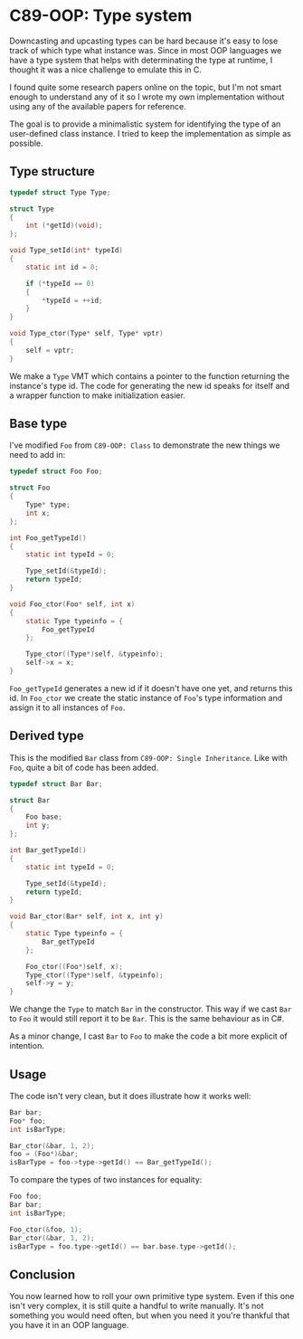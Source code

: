 # C89-OOP: Type system

Downcasting and upcasting types can be hard because it's easy to lose track of
which type what instance was. Since in most OOP languages we have a type system
that helps with determinating the type at runtime, I thought it was a nice
challenge to emulate this in C.

I found quite some research papers online on the topic, but I'm not smart
enough to understand any of it so I wrote my own implementation without using
any of the available papers for reference.

The goal is to provide a minimalistic system for identifying the type of an
user-defined class instance. I tried to keep the implementation as simple as
possible.

## Type structure

```c
typedef struct Type Type;

struct Type
{
    int (*getId)(void);
};

void Type_setId(int* typeId)
{
    static int id = 0;

    if (*typeId == 0)
    {
        *typeId = ++id;
    }
}

void Type_ctor(Type* self, Type* vptr)
{
    self = vptr;
}
```

We make a `Type` VMT which contains a pointer to the function returning the
instance's type id. The code for generating the new id speaks for itself and a
wrapper function to make initialization easier.

## Base type

I've modified `Foo` from `C89-OOP: Class` to demonstrate the new things we need
to add in:

```c
typedef struct Foo Foo;

struct Foo
{
    Type* type;
    int x;
};

int Foo_getTypeId()
{
    static int typeId = 0;

    Type_setId(&typeId);
    return typeId;
}

void Foo_ctor(Foo* self, int x)
{
    static Type typeinfo = {
        Foo_getTypeId
    };

    Type_ctor((Type*)self, &typeinfo);
    self->x = x;
}
```

`Foo_getTypeId` generates a new id if it doesn't have one yet, and returns this
id. In `Foo_ctor` we create the static instance of `Foo`'s type information and
assign it to all instances of `Foo`.

## Derived type

This is the modified `Bar` class from `C89-OOP: Single Inheritance`. Like with
`Foo`, quite a bit of code has been added.

```c
typedef struct Bar Bar;

struct Bar
{
    Foo base;
    int y;
};

int Bar_getTypeId()
{
    static int typeId = 0;

    Type_setId(&typeId);
    return typeId;
}

void Bar_ctor(Bar* self, int x, int y)
{
    static Type typeinfo = {
        Bar_getTypeId
    };

    Foo_ctor((Foo*)self, x);
    Type_ctor((Type*)self, &typeinfo);
    self->y = y;
}
```

We change the `Type` to match `Bar` in the constructor. This way if we cast
`Bar` to `Foo` it would still report it to be `Bar`. This is the same
behaviour as in C#.

As a minor change, I cast `Bar` to `Foo` to make the code a bit more explicit
of intention.

## Usage

The code isn't very clean, but it does illustrate how it works well:

```c
Bar bar;
Foo* foo;
int isBarType;

Bar_ctor(&bar, 1, 2);
foo = (Foo*)&bar;
isBarType = foo->type->getId() == Bar_getTypeId();
```

To compare the types of two instances for equality:

```c
Foo foo;
Bar bar;
int isBarType;

Foo_ctor(&foo, 1);
Bar_ctor(&bar, 1, 2);
isBarType = foo.type->getId() == bar.base.type->getId();
```

## Conclusion

You now learned how to roll your own primitive type system. Even if this one
isn't very complex, it is still quite a handful to write manually. It's not
something you would need often, but when you need it you're thankful that you
have it in an OOP language.

